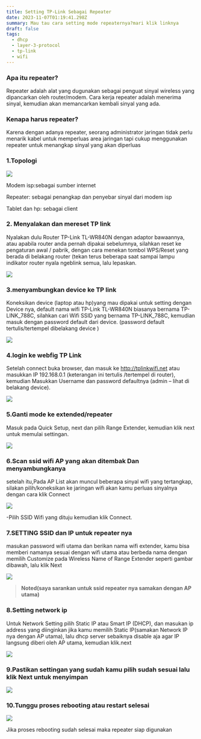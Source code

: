 ```yaml
---
title: Setting TP-Link Sebagai Repeater
date: 2023-11-07T01:19:41.298Z
summary: Mau tau cara setting mode repeaternya?mari klik linknya
draft: false
tags:
  - dhcp
  - layer-3-protocol
  - tp-link
  - wifi
---
```

### Apa itu repeater?

Repeater adalah alat yang dugunakan sebagai penguat sinyal wireless yang dipancarkan oleh router/modem. Cara kerja repeater adalah menerima sinyal, kemudian akan memancarkan kembali sinyal yang ada.

### Kenapa harus repeater?

Karena dengan adanya repeater, seorang administrator jaringan tidak perlu menarik kabel untuk memperluas area jaringan tapi cukup menggunakan repeater untuk menangkap sinyal yang akan diperluas

### 1.Topologi

![](/images/uploads/screenshot_2023-11-19-21-55-16-83_ee92dd2796c5abdb79ebb8cb6a3579d6.jpg)

Modem isp:sebagai sumber internet

Repeater: sebagai penangkap dan penyebar sinyal dari modem isp

Tablet dan hp: sebagai client 

### 2. Menyalakan dan mereset TP link

Nyalakan dulu Router TP-Link TL-WR840N dengan adaptor bawaannya, atau apabila router anda pernah dipakai sebelumnya, silahkan reset ke pengaturan awal / pabrik, dengan cara menekan tombol  WPS/Reset yang berada di belakang router (tekan terus beberapa saat sampai lampu indikator router nyala ngeblink semua, lalu lepaskan.

![](/images/uploads/img_20231111_142642.jpg)

### 3.menyambungkan device ke TP link

Koneksikan device (laptop atau hp)yang mau dipakai untuk setting dengan Device nya, default nama wifi  TP-Link TL-WR840N biasanya bernama TP-LINK_788C, silahkan cari Wifi SSID yang bernama TP-LINK_788C, kemudian masuk dengan password default dari device. (password default  tertulis/tertempel dibelakang device )

![](/images/uploads/img20231121090016.jpg)

### 4.login ke webfig TP Link

Setelah connect buka browser, dan masuk ke http://tplinkwifi.net atau masukkan IP 192.168.0.1 (keterangan ini tertulis /tertempel di router), kemudian Masukkan Username dan password defaultnya (admin – lihat di belakang device).

![](/images/uploads/100-06-tplink-tl-wr840n-wisp.png)

### 5.Ganti mode ke extended/repeater

Masuk pada Quick Setup, next dan pilih Range Extender, kemudian klik next untuk memulai settingan.

![](/images/uploads/img_20231111_114825.jpg)

### 6.Scan ssid wifi AP yang akan ditembak Dan menyambungkanya

setelah itu,Pada AP List akan muncul beberapa sinyal wifi yang tertangkap, silakan pilih/koneksikan ke jaringan wifi akan kamu perluas sinyalnya dengan cara klik Connect

![](/images/uploads/screenshot_2023-11-11-12-56-02-52.jpg)

\-Pilih SSID Wifi yang dituju kemudian klik Connect.

### 7.SETTING SSID dan IP untuk repeater nya

masukan password wifi utama dan berikan nama wifi extender, kamu bisa memberi namanya sesuai dengan wifi utama atau berbeda nama dengan memilih Customize pada Wireless Name of Range Extender seperti gambar dibawah, lalu klik Next

![](/images/uploads/3.-setting-wireless-wifi.jpg)

> **Noted(saya sarankan untuk ssid repeater nya samakan dengan AP utama)**

### 8.Setting network ip

Untuk Network Setting pilih Static IP atau Smart IP (DHCP), dan masukan ip address yang diinginkan jika kamu memilih Static IP(samakan Network IP nya dengan AP utama), lalu dhcp server sebaiknya disable aja agar IP langsung diberi oleh AP utama, kemudian klik.next

![](/images/uploads/4.-pilh-static-ip-dhcp-disablejpg.jpg)

### 9.Pastikan settingan yang sudah kamu pilih sudah sesuai lalu klik Next untuk menyimpan

![](/images/uploads/5.-klik-finish.jpg)

### 10.Tunggu proses rebooting atau restart selesai

![](/images/uploads/6.-tunggu-hingga-proses-rebooting-selesai.jpg)

Jika proses rebooting sudah selesai maka repeater siap digunakan
